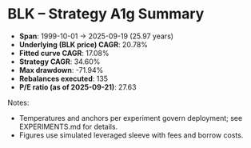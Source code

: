 # BLK – Strategy A1g Summary

- **Span**: 1999-10-01 → 2025-09-19 (25.97 years)
- **Underlying (BLK price) CAGR**: 20.78%
- **Fitted curve CAGR**: 17.08%
- **Strategy CAGR**: 34.60%
- **Max drawdown**: -71.94%
- **Rebalances executed**: 135
- **P/E ratio (as of 2025-09-21)**: 27.63

Notes:

- Temperatures and anchors per experiment govern deployment; see EXPERIMENTS.md for details.
- Figures use simulated leveraged sleeve with fees and borrow costs.

